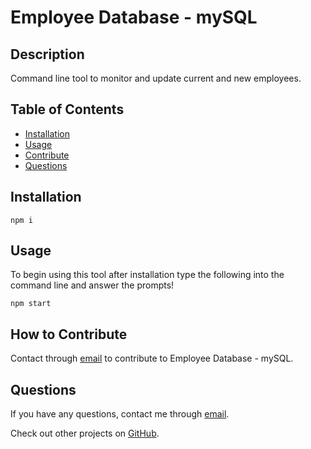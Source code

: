 # Employee Database - mySQL

## Description

Command line tool to monitor and update current and new employees.

## Table of Contents

- [Installation](#installation)
- [Usage](#usage)
- [Contribute](#how-to-contribute)
- [Questions](#questions)

## Installation

```
npm i
```

## Usage

To begin using this tool after installation type the following into the command line and answer the prompts!

```
npm start
```

## How to Contribute

Contact through [email](mailto:charlesh4758@gmail.com) to contribute to Employee Database - mySQL.

## Questions

If you have any questions, contact me through [email](mailto:charlesh4758@gmail.com).

Check out other projects on [GitHub](http://www.github.com/cah4758).
